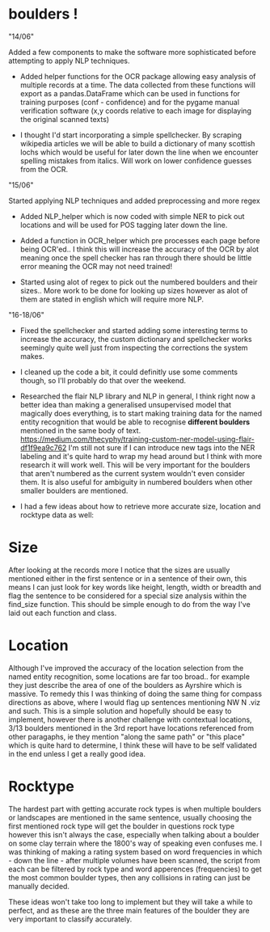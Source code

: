 # boulders !

"14/06" 

Added a few components to make the software more sophisticated before attempting to apply NLP techniques.

+ Added helper functions for the OCR package allowing easy analysis of multiple records at a time. The data collected from these functions will export as a pandas.DataFrame which can be used in functions for training purposes (conf - confidence) and for the pygame manual verification software (x,y coords relative to each image for displaying the original scanned texts)

+ I thought I'd start incorporating a simple spellchecker. By scraping wikipedia articles we will be able to build a dictionary of many scottish lochs which would be useful for later down the line when we encounter spelling mistakes from italics. Will work on lower confidence guesses from the OCR.

"15/06"

Started applying NLP techniques and added preprocessing and more regex 

+ Added NLP_helper which is now coded with simple NER to pick out locations and will be used for POS tagging later down the line.

+ Added a function in OCR_helper which pre processes each page before being OCR'ed.. I think this will increase the accuracy of the OCR by alot meaning once the spell checker has ran through there should be little error meaning the OCR may not need trained!  

+ Started using alot of regex to pick out the numbered boulders and their sizes.. More work to be done for looking up sizes however as alot of them are stated in english which will require more NLP. 

"16-18/06"

+ Fixed the spellchecker and started adding some interesting terms to increase the accuracy, the custom dictionary and spellchecker works seemingly quite well just from inspecting the corrections the system makes.

+ I cleaned up the code a bit, it could definitly use some comments though, so I'll probably do that over the weekend. 

+ Researched the flair NLP library and NLP in general, I think right now a better idea than making a generalised unsupervised model that magically does everything, is to start making training data for the named entity recognition that would be able to recognise **different boulders** mentioned in the same body of text. https://medium.com/thecyphy/training-custom-ner-model-using-flair-df1f9ea9c762 I'm still not sure if I can introduce new tags into the NER labeling and it's quite hard to wrap my head around but I think with more research it will work well. This will be very important for the boulders that aren't numbered as the current system wouldn't even consider them. It is also useful for ambiguity in numbered boulders when other smaller boulders are mentioned.

+ I had a few ideas about how to retrieve more accurate size, location and rocktype data as well:

Size
===
After looking at the records more I notice that the sizes are usually mentioned either in the first sentence or in a sentence of their own, this means I can just look for key words like height, length, width or breadth and flag the sentence to be considered for a special size analysis within the find_size function. This should be simple enough to do from the way I've laid out each function and class. 

Location
===
Although I've improved the accuracy of the location selection from the named entity recognition, some locations are far too broad.. for example they just describe the area of one of the boulders as Ayrshire which is massive. To remedy this I was thinking of doing the same thing for compass directions as above, where I would flag up sentences mentioning NW N .viz and such. This is a simple solution and hopefully should be easy to implement, however there is another challenge with contextual locations, 3/13 boulders mentioned in the 3rd report have locations referenced from other paragaphs, ie they mention "along the same path" or "this place" which is quite hard to determine, I think these will have to be self validated in the end unless I get a really good idea. 

Rocktype
===
The hardest part with getting accurate rock types is when multiple boulders or landscapes are mentioned in the same sentence, usually choosing the first mentioned rock type will get the boulder in questions rock type however this isn't always the case, especially when talking about a boulder on some clay terrain where the 1800's way of speaking even confuses me. I was thinking of making a rating system based on word frequencies in which - down the line - after multiple volumes have been scanned, the script from each can be filtered by rock type and word apperences (frequencies) to get the most common boulder types, then any collisions in rating can just be manually decided.    

These ideas won't take too long to implement but they will take a while to perfect, and as these are the three main features of the boulder they are very important to classify accurately. 
